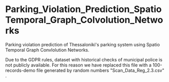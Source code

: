 # Parking_Violation_Prediction_SpatioTemporal_Graph_Colvolution_Networks

Parking violation prediction of Thessaloniki's parking system using Spatio Temporal Graph Convlolution Networks.

Due to the GDPR rules, dataset with historical checks of municipal police is not publicly available. 
For this reason we have replaced this file with a 100-records-demo file generated by random numbers "Scan_Data_Reg_2.3.csv" .
